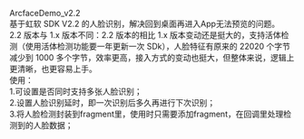  ArcfaceDemo_v2.2  </br>
基于虹软 SDK V2.2 的人脸识别，解决回到桌面再进入App无法预览的问题。
</br>2.2 版本与 1.x 版本不同：2.2 版本的相比 1.x 版本变动还是挺大的，支持活体检测（使用活体检测功能要一年更新一次 SDk），人脸特征有原来的 22020 个字节减少到 1000 多个字节，效率更高，接入方式的变动也挺大，但整体来说，逻辑上更清晰，也更容易上手。
</br>使用：</br>
1.可设置是否同时支持多张人脸识别；</br>
2.设置人脸识别延时，即一次识别后多久再进行下次识别；</br>
3.将人脸检测封装到fragment里，使用时只需要添加fragment，在回调里处理检测到的人脸数据；</br>
